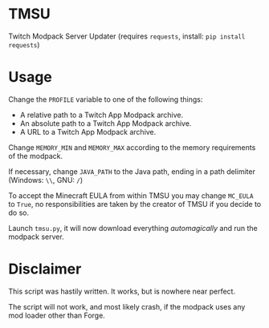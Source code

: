 # TMSU
Twitch Modpack Server Updater (requires `requests`, install: `pip install requests`)

# Usage
Change the `PROFILE` variable to one of the following things:
 * A relative path to a Twitch App Modpack archive.
 * An absolute path to a Twitch App Modpack archive.
 * A URL to a Twitch App Modpack archive.
 
 Change `MEMORY_MIN` and `MEMORY_MAX` according to the memory requirements of the modpack.
 
 If necessary, change `JAVA_PATH` to the Java path, ending in a path delimiter (Windows: `\\`, GNU: `/`)
 
 To accept the Minecraft EULA from within TMSU you may change `MC_EULA` to `True`, no responsibilities are taken by the creator of TMSU if you decide to do so.

Launch `tmsu.py`, it will now download everything *automagically* and run the modpack server.

# Disclaimer
This script was hastily written. It works, but is nowhere near perfect.

The script will not work, and most likely crash, if the modpack uses any mod loader other than Forge.

